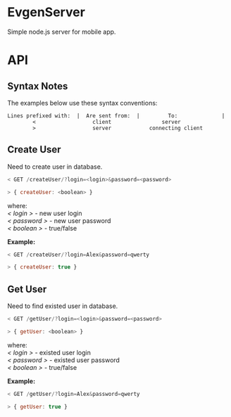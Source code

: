 # EvgenServer
Simple node.js server for mobile app. 

# API
Syntax Notes  
----------------------------
The examples below use these syntax conventions:  
````
Lines prefixed with:  |  Are sent from:	 |         To:              |
        <                  client                server
        >                  server            connecting client
````
Create User  
----------------------------
Need to create user in database.  
  
```js
< GET /createUser/?login=<login>&password=<password>

> { createUser: <boolean> }
```  
 
where:  
 _< login >_ - new user login  
 _< password >_ - new user password  
 _< boolean >_ - true/false  
  
**Example:**  
```js
< GET /createUser/?login=Alex&password=qwerty

> { createUser: true }
```
  
Get User 
----------------------------
Need to find existed user in database.  
  
```js
< GET /getUser/?login=<login>&password=<password>

> { getUser: <boolean> }
```  
   
where:  
 _< login >_ - existed user login  
 _< password >_ - existed user password  
 _< boolean >_ - true/false  
    
**Example:**  
```js
< GET /getUser/?login=Alex&password=qwerty

> { getUser: true }
```

